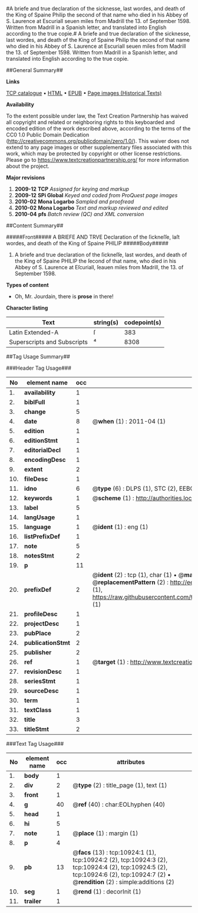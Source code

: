 #A briefe and true declaration of the sicknesse, last wordes, and death of the King of Spaine Philip the second of that name who died in his Abbey of S. Laurence at Escuriall seuen miles from Madrill the 13. of September 1598. Written from Madrill in a Spanish letter, and translated into English according to the true copie.#
A briefe and true declaration of the sicknesse, last wordes, and death of the King of Spaine Philip the second of that name who died in his Abbey of S. Laurence at Escuriall seuen miles from Madrill the 13. of September 1598. Written from Madrill in a Spanish letter, and translated into English according to the true copie.

##General Summary##

**Links**

[TCP catalogue](http://www.ota.ox.ac.uk/tcp/)  • 
[HTML](http://tei.it.ox.ac.uk/tcp/Texts-HTML/free/A09/A09554.html)  • 
[EPUB](http://tei.it.ox.ac.uk/tcp/Texts-EPUB/free/A09/A09554.epub) • 
[Page images (Historical Texts)](https://historicaltexts.jisc.ac.uk/eebo-99845989e)

**Availability**

To the extent possible under law, the Text Creation Partnership has waived all copyright and related or neighboring rights to this keyboarded and encoded edition of the work described above, according to the terms of the CC0 1.0 Public Domain Dedication (http://creativecommons.org/publicdomain/zero/1.0/). This waiver does not extend to any page images or other supplementary files associated with this work, which may be protected by copyright or other license restrictions. Please go to https://www.textcreationpartnership.org/ for more information about the project.

**Major revisions**

1. __2009-12__ __TCP__ *Assigned for keying and markup*
1. __2009-12__ __SPi Global__ *Keyed and coded from ProQuest page images*
1. __2010-02__ __Mona Logarbo__ *Sampled and proofread*
1. __2010-02__ __Mona Logarbo__ *Text and markup reviewed and edited*
1. __2010-04__ __pfs__ *Batch review (QC) and XML conversion*

##Content Summary##

#####Front#####
A BRIEFE AND TRVE Declaration of the ſickneſſe, laſt wordes, and death of the King of Spaine PHILIP 
#####Body#####

1. A briefe and true declaration of the ſickneſſe, last wordes, and death of the King of Spaine PHILIP the ſecond of that name, who died in his Abbey of S. Laurence at Eſcuriall, ſeauen miles from Madrill, the 13. of September 1598.

**Types of content**

  * Oh, Mr. Jourdain, there is **prose** in there!

**Character listing**


|Text|string(s)|codepoint(s)|
|---|---|---|
|Latin Extended-A|ſ|383|
|Superscripts             and Subscripts|⁴|8308|

##Tag Usage Summary##

###Header Tag Usage###

|No|element name|occ|attributes|
|---|---|---|---|
|1.|__availability__|1||
|2.|__biblFull__|1||
|3.|__change__|5||
|4.|__date__|8| @__when__ (1) : 2011-04 (1)|
|5.|__edition__|1||
|6.|__editionStmt__|1||
|7.|__editorialDecl__|1||
|8.|__encodingDesc__|1||
|9.|__extent__|2||
|10.|__fileDesc__|1||
|11.|__idno__|6| @__type__ (6) : DLPS (1), STC (2), EEBO-CITATION (1), PROQUEST (1), VID (1)|
|12.|__keywords__|1| @__scheme__ (1) : http://authorities.loc.gov/ (1)|
|13.|__label__|5||
|14.|__langUsage__|1||
|15.|__language__|1| @__ident__ (1) : eng (1)|
|16.|__listPrefixDef__|1||
|17.|__note__|5||
|18.|__notesStmt__|2||
|19.|__p__|11||
|20.|__prefixDef__|2| @__ident__ (2) : tcp (1), char (1)  •  @__matchPattern__ (2) : ([0-9\-]+):([0-9IVX]+) (1), (.+) (1)  •  @__replacementPattern__ (2) : http://eebo.chadwyck.com/downloadtiff?vid=$1&page=$2 (1), https://raw.githubusercontent.com/textcreationpartnership/Texts/master/tcpchars.xml#$1 (1)|
|21.|__profileDesc__|1||
|22.|__projectDesc__|1||
|23.|__pubPlace__|2||
|24.|__publicationStmt__|2||
|25.|__publisher__|2||
|26.|__ref__|1| @__target__ (1) : http://www.textcreationpartnership.org/docs/. (1)|
|27.|__revisionDesc__|1||
|28.|__seriesStmt__|1||
|29.|__sourceDesc__|1||
|30.|__term__|1||
|31.|__textClass__|1||
|32.|__title__|3||
|33.|__titleStmt__|2||


###Text Tag Usage###

|No|element name|occ|attributes|
|---|---|---|---|
|1.|__body__|1||
|2.|__div__|2| @__type__ (2) : title_page (1), text (1)|
|3.|__front__|1||
|4.|__g__|40| @__ref__ (40) : char:EOLhyphen (40)|
|5.|__head__|1||
|6.|__hi__|5||
|7.|__note__|1| @__place__ (1) : margin (1)|
|8.|__p__|4||
|9.|__pb__|13| @__facs__ (13) : tcp:10924:1 (1), tcp:10924:2 (2), tcp:10924:3 (2), tcp:10924:4 (2), tcp:10924:5 (2), tcp:10924:6 (2), tcp:10924:7 (2)  •  @__rendition__ (2) : simple:additions (2)|
|10.|__seg__|1| @__rend__ (1) : decorInit (1)|
|11.|__trailer__|1||
